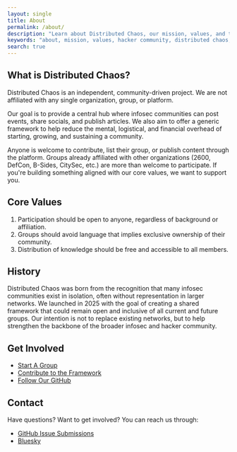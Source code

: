 ```yaml
---
layout: single
title: About
permalink: /about/
description: "Learn about Distributed Chaos, our mission, values, and the community we're building for local hacker meetups"
keywords: "about, mission, values, hacker community, distributed chaos, local meetups"
search: true
---
```

## What is Distributed Chaos?
Distributed Chaos is an independent, community-driven project. We are not affiliated with any single organization, group, or platform.

Our goal is to provide a central hub where infosec communities can post events, share socials, and publish articles. We also aim to offer a generic framework to help reduce the mental, logistical, and financial overhead of starting, growing, and sustaining a community.

Anyone is welcome to contribute, list their group, or publish content through the platform. Groups already affiliated with other organizations (2600, DefCon, B-Sides, CitySec, etc.) are more than welcome to participate. If you're building something aligned with our core values, we want to support you.

## Core Values
1. Participation should be open to anyone, regardless of background or affiliation.  
2. Groups should avoid language that implies exclusive ownership of their community.  
3. Distribution of knowledge should be free and accessible to all members.  

## History
Distributed Chaos was born from the recognition that many infosec communities exist in isolation, often without representation in larger networks. We launched in 2025 with the goal of creating a shared framework that could remain open and inclusive of all current and future groups. Our intention is not to replace existing networks, but to help strengthen the backbone of the broader infosec and hacker community.
## Get Involved
- [Start A Group](/groups/#start-a-group)
- [Contribute to the Framework](https://distributed.wiki)
- [Follow Our GitHub](https://github.com/distributed-chaos)

## Contact
Have questions? Want to get involved? You can reach us through:
- [GitHub Issue Submissions](https://github.com/distributed-chaos/site/issues)
- [Bluesky](https://bsky.app/profile/distributedchaos.org) 
